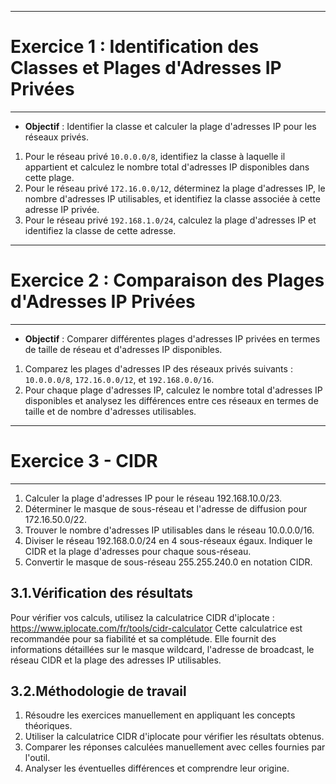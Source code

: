 -----
# Exercice 1 : Identification des Classes et Plages d'Adresses IP Privées
-----

- **Objectif** : Identifier la classe et calculer la plage d'adresses IP pour les réseaux privés.
  
1. Pour le réseau privé `10.0.0.0/8`, identifiez la classe à laquelle il appartient et calculez le nombre total d'adresses IP disponibles dans cette plage.
2. Pour le réseau privé `172.16.0.0/12`, déterminez la plage d'adresses IP, le nombre d'adresses IP utilisables, et identifiez la classe associée à cette adresse IP privée.
3. Pour le réseau privé `192.168.1.0/24`, calculez la plage d'adresses IP et identifiez la classe de cette adresse.
-----
# Exercice 2 : Comparaison des Plages d'Adresses IP Privées
-----

- **Objectif** : Comparer différentes plages d'adresses IP privées en termes de taille de réseau et d'adresses IP disponibles.

1. Comparez les plages d'adresses IP des réseaux privés suivants : `10.0.0.0/8`, `172.16.0.0/12`, et `192.168.0.0/16`.
2. Pour chaque plage d'adresses IP, calculez le nombre total d'adresses IP disponibles et analysez les différences entre ces réseaux en termes de taille et de nombre d'adresses utilisables.

-----
# Exercice 3 - CIDR
-----

1. Calculer la plage d'adresses IP pour le réseau 192.168.10.0/23.
2. Déterminer le masque de sous-réseau et l'adresse de diffusion pour 172.16.50.0/22.
3. Trouver le nombre d'adresses IP utilisables dans le réseau 10.0.0.0/16.
4. Diviser le réseau 192.168.0.0/24 en 4 sous-réseaux égaux. Indiquer le CIDR et la plage d'adresses pour chaque sous-réseau.
5. Convertir le masque de sous-réseau 255.255.240.0 en notation CIDR.

## 3.1.Vérification des résultats

Pour vérifier vos calculs, utilisez la calculatrice CIDR d'iplocate :
https://www.iplocate.com/fr/tools/cidr-calculator
Cette calculatrice est recommandée pour sa fiabilité et sa complétude. Elle fournit des informations détaillées sur le masque wildcard, l'adresse de broadcast, le réseau CIDR et la plage des adresses IP utilisables.

## 3.2.Méthodologie de travail

1. Résoudre les exercices manuellement en appliquant les concepts théoriques.
2. Utiliser la calculatrice CIDR d'iplocate pour vérifier les résultats obtenus.
3. Comparer les réponses calculées manuellement avec celles fournies par l'outil.
4. Analyser les éventuelles différences et comprendre leur origine.

